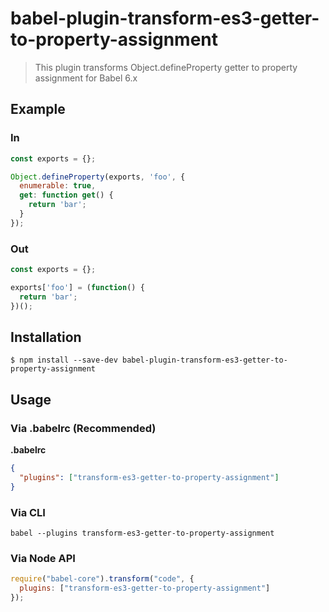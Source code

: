# babel-plugin-transform-es3-getter-to-property-assignment

> This plugin transforms Object.defineProperty getter to property assignment for Babel 6.x

## Example

### In

```js
const exports = {};

Object.defineProperty(exports, 'foo', {
  enumerable: true,
  get: function get() {
    return 'bar';
  }
});
```

### Out

```js
const exports = {};

exports['foo'] = (function() {
  return 'bar';
})();
```

## Installation

```
$ npm install --save-dev babel-plugin-transform-es3-getter-to-property-assignment
```

## Usage

### Via .babelrc (Recommended)

**.babelrc**

```json
{
  "plugins": ["transform-es3-getter-to-property-assignment"]
}
```

### Via CLI

```
babel --plugins transform-es3-getter-to-property-assignment
```

### Via Node API

```js
require("babel-core").transform("code", {
  plugins: ["transform-es3-getter-to-property-assignment"]
});
```
